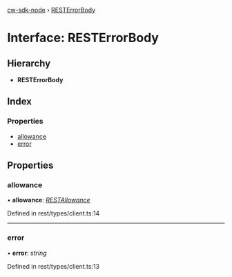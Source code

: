 [cw-sdk-node](../README.md) › [RESTErrorBody](resterrorbody.md)

# Interface: RESTErrorBody

## Hierarchy

* **RESTErrorBody**

## Index

### Properties

* [allowance](resterrorbody.md#allowance)
* [error](resterrorbody.md#error)

## Properties

###  allowance

• **allowance**: *[RESTAllowance](restallowance.md)*

Defined in rest/types/client.ts:14

___

###  error

• **error**: *string*

Defined in rest/types/client.ts:13
